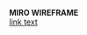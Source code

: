 **MIRO WIREFRAME**  
[link text](https://miro.com/app/board/uXjVOIVGG3c=/?invite_link_id=751513485119 'title text')
